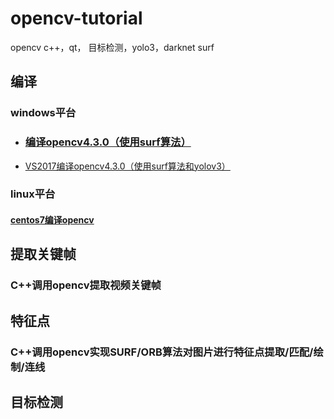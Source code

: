 # opencv-tutorial
opencv
c++，qt，
目标检测，yolo3，darknet
surf

## 编译
### windows平台
* ### [编译opencv4.3.0（使用surf算法） ](./编译opencv4.3.0（使用surf算法）)

* [VS2017编译opencv4.3.0（使用surf算法和yolov3）](使用surf算法和yolov3.md)

### linux平台
#### [centos7编译opencv](centos7编译opencv.md)

## 提取关键帧
### C++调用opencv提取视频关键帧
## 特征点
### C++调用opencv实现SURF/ORB算法对图片进行特征点提取/匹配/绘制/连线
## 目标检测

### 

